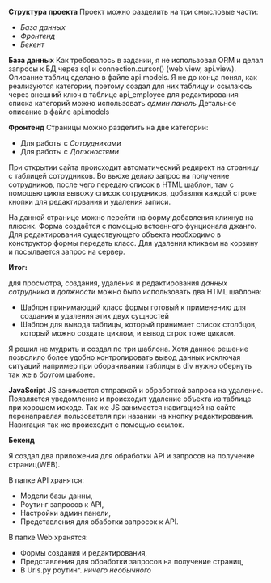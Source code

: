 __Структура проекта__
Проект можно разделить на три смысловые части:

- *База данных*
- *Фронтенд*
- *Бекент*


__База данных__
Как требовалось в задании, я не использовал ORM и делал запросы к БД через sql и connection.cursor() (web.view, api.view).
Описание таблиц сделано в файле api.models. Я не до конца понял, как реализуются категории, поэтому создал для них таблицу и ссылаюсь через внешний ключ в таблице api_employee для редактирования списка категорий можно использовать *админ панель*
Детальное описание в файле api.models

__Фронтенд__
Страницы можно разделить на две категории:
- Для работы с *Сотрудниками*
- Для работы с *Должностями*

При открытии сайта происходит автоматический редирект на страницу с таблицей сотрудников. Во вьюхе делаю запрос на получение сотрудников, после чего передаю список в HTML шаблон, там с помощью цикла вывожу список сотрудников, добавляя каждой строке кнопки для редактирвания и удаления записи. 

На данной странице можно перейти на форму добавления кликнув на плюсик. Форма создаётся с помощью встоенного фунционала джанго. Для редактирования существующего объекта необходимо в конструктор формы передать класс. Для удаления кликаем на корзину и посылвается запрос на сервер.

**Итог:** 

для просмотра, создания, удаления и редактирования *данных сотрудника* и *должности* можно было использовать два HTML шаблона:
- Шаблон принимающий класс формы готовый к применению для создания и удаления этих двух сущностей
- Шаблон для вывода таблицы, который принимает список столбцов, который можно создать циклом, и вывод строк тоже циклом. 

Я решил не мудрить и создал по три шаблона. Хотя данное решение позволило более удобно контролировать вывод данных исключая ситуаций например при оборачивании таблицы в div нужно обернуть так же в бругом шабоне.

**JavaScript**
JS занимается отправкой и обработкой запроса на удаление. Появляется уведомление и происходит удаление объекта из таблице при хорошем исходе. Так же JS занимается навигацией на сайте перенаправлая пользователя при назании на кнопку редактирования. Навигация так же происходит с помощью ссылок.

__Бекенд__

Я создал два приложения для обработки API и запросов на получение страниц(WEB).

В папке API хранятся:
- Модели базы данны,
- Роутинг запросов к API,
- Настройки админ панели,
- Представления для обаботки запросок к API.

В папке Web хранятся:
- Формы создания и редактирования,
- Представления для обработки запросов на получение страниц,
- В Urls.py роутинг.
*ничего необычного*  
